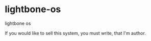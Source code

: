 # lightbone-os
lightbone os

If you would like to sell this system, you must write, that I'm author.
